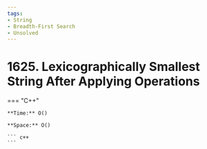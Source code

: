```yaml
---
tags:
- String
- Breadth-First Search
- Unsolved
---
```



# 1625. Lexicographically Smallest String After Applying Operations

=== "C++"

    **Time:** O()

    **Space:** O()

    ``` c++
    ```